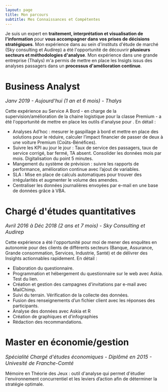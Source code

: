 ```yaml
---
layout: page
title: Mon parcours 
subtitle: Mes Connaissances et Compétentes
---
```


Je suis un expert en **traitement, interprétation et visualisation de l'information** pour **vous accompagner dans vos prises de décisions stratégiques**. Mon expérience dans au sein d'instituts d'étude de marché (Sky consulting et Audirep) a été l'opportunité de découvrir **plusieurs secteurs et méthodologies d'analyse**. Mon expérience dans une grande entreprise (Thalys) m'a permis de mettre en place les Insigts issus des analyses passagers dans un **processus d'amélioration continue**.

# <i class="fas fa-tachometer-alt"></i> Business Analyst
_<font size="3"> Janv 2019 - Aujourd'hui (1 an et 6 mois) - Thalys </font>_

Cette expérience au Service A Bord - en charge de la supervision/amélioration de la chaine logistique pour la classe Premium - a été l'opportunité de mettre en place les outils d'analyse pour . En détail : 

* Analyses Ad’hoc : mesurer le gaspillage à bord et mettre en place des solutions pour le réduire, calculer l’impact financier de passer de deux à une voiture Premium (Coûts-Bénéfices). 
* Suivre les KPI au jour le jour : Taux de service des passagers, taux de service corrigé, bar fermé, TA absent. Consolider les données mois par mois. Digitalisation du point 5 minutes.
* Mangement du système de prévision : suivre les rapports de performance, amélioration continue avec l’ajout de variables.
* SLA : Mise en place de calculs automatiques pour trouver des irrégularités et augmenter le volume des amendes. 
* Centraliser les données journalières envoyées par e-mail en une base de données grâce à VBA. 

# <i class="far fa-chart-bar"></i> Chargé d'études quantitatives
_<font size="3"> Avril 2016 à Déc 2018 (2 ans et 7 mois) - Sky Consulting et Audirep </font>_

Cette expérience a été l'opportunité pour moi de mener des enquêtes en autonomie pour des clients de différents secteurs (Banque, Assurance, Grande consommation, Services, Industrie, Santé) et de délivrer des Insights actionnables rapidement. En détail :

* Elaboration du questionnaire. 
* Programmation et hébergement du questionnaire sur le web avec Askia. Test du lien.  
* Création et gestion des campagnes d'invitations par e-mail avec MailChimp.  
* Suivi du terrain. Vérification de la collecte des données. 
* Fusion des renseignements d’un fichier client avec les réponses des participants.
* Analyse des données avec Askia et R
* Création de graphiques et d’infographies 
* Rédaction des recommandations.

# <i class="fas fa-user-graduate"></i> Master en économie/gestion
_<font size="3"> Spécialité Chargé d'études économiques - Diplômé en 2015 - Univesité de Franche-Comté </font>_

Mémoire en Théorie des Jeux : outil d'analyse qui permet d'étudier l'environnement concurrentiel et les leviers d’action afin de déterminer la stratégie optimale.

